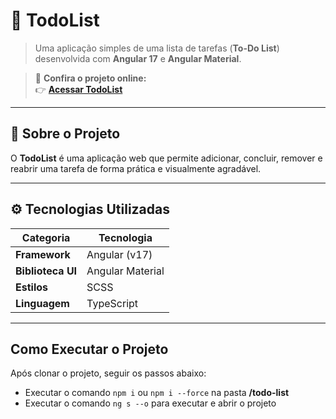 # 📝 TodoList

> Uma aplicação simples de uma lista de tarefas (**To-Do List**) desenvolvida com **Angular 17** e **Angular Material**.

> 🎯 **Confira o projeto online:**  
> 👉 [**Acessar TodoList**](https://angular-to-do-list-three.vercel.app/)
---

## 🧠 Sobre o Projeto

O **TodoList** é uma aplicação web que permite adicionar, concluir, remover e reabrir uma tarefa de forma prática e visualmente agradável.

---

## ⚙️ Tecnologias Utilizadas

|     Categoria     |    Tecnologia    |
|-------------------|------------------|
| **Framework**     | Angular (v17)    |
| **Biblioteca UI** | Angular Material |
| **Estilos**       | SCSS             |
| **Linguagem**     | TypeScript       |

---

## Como Executar o Projeto

Após clonar o projeto, seguir os passos abaixo:

- Executar o comando `npm i` ou `npm i --force` na pasta **/todo-list**
- Executar o comando `ng s --o` para executar e abrir o projeto
